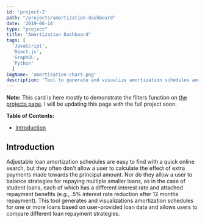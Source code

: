 ```yaml
---
id: 'project-2'
path: "/projects/amortization-dashboard"
date: '2019-06-14'
type: "project"
title: "Amortization Dashboard"
tags: [
  'JavaScript',
  'React.js',
  'GraphQL',
  'Python'
  ]
imgName: 'amortization-chart.png'
description: 'Tool to generate and visualize amortization schedules and compare different loan repayment strategies based on user-provided data'
---
```


**Note:** This card is here mostly to demonstrate the filters function on [the projects page](/projects). I will be updating this page with the full project soon.

**Table of Contents:**
- [Introduction](#introduction)

## Introduction

Adjustable loan amortization schedules are easy to find with a quick online search, but they often don't allow a user to calculate the effect of extra payments made towards the principal amount. Nor do they allow a user to balance strategies for repaying multiple smaller loans, as in the case of student loans, each of which has a different interest rate and attached repayment benefits (e.g., .5% interest rate reduction after 12 months repayment). This tool generates and visualizations amortization schedules for one or more loans based on user-provided loan data and allows users to compare different loan repayment strategies.